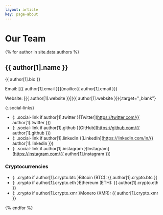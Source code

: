 ```yaml
---
layout: article
key: page-about
---
```

# Our Team

{% for author in site.data.authors %}

## {{ author[1].name }}

{{ author[1].bio }}

Email: [{{ author[1].email }}](mailto:{{ author[1].email }})

Website: [{{ author[1].website }}]({{ author[1].website }}){:target="_blank"}

{:.social-links}

* {: .social-link if author[1].twitter }[Twitter](https://twitter.com/{{ author[1].twitter }})
* {: .social-link if author[1].github }[GitHub](https://github.com/{{ author[1].github }})
* {: .social-link if author[1].linkedin }[LinkedIn](https://linkedin.com/in/{{ author[1].linkedin }})
* {: .social-link if author[1].instagram }[Instagram](https://instagram.com/{{ author[1].instagram }})

### Cryptocurrencies

* {: .crypto if author[1].crypto.btc }Bitcoin (BTC): {{ author[1].crypto.btc }}
* {: .crypto if author[1].crypto.eth }Ethereum (ETH): {{ author[1].crypto.eth }}
* {: .crypto if author[1].crypto.xmr }Monero (XMR): {{ author[1].crypto.xmr }}

{% endfor %}
